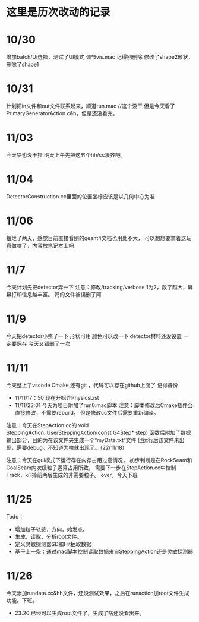# 这里是历次改动的记录
# 10/30
增加batch/Ui选择，测试了UI模式
调节vis.mac 记得别删除
修改了shape2形状，删除了shape1
# 10/31
计划把in文件和out文件联系起来，顺道run.mac //这个没干
但是今天看了PrimaryGeneratorAction.c&h，但是还没看完。
# 11/03
今天啥也没干捏
明天上午先把这五个hh/cc凑齐吧。
# 11/04
DetectorConstruction.cc里面的位置坐标应该是以几何中心为准
# 11/06
摆烂了两天，感觉目前直接看别的geant4文档也用处不大，
可以想想要拿着这玩意做啥了，内容放笔记本上吧
# 11/7
今天计划先把detector弄一下
注意：修改/tracking/verbose 1为2，数字越大，屏幕打印信息越丰富。
妈的文件被误删了阿
# 11/9
今天把detector小整了一下
形状可用
颜色可以改一下
detector材料还没设置
一定要保存
今天又错删了一次
# 11/11
今天整上了vscode Cmake 
还有git ，代码可以存在github上面了
记得备份
* 11/11/17：50 
现在开始弄PhysicsList
* 11/11/23:01
今天为项目附加了run0.mac脚本
注意：脚本修改后Cmake插件会直接修改，不需要rebuild，
但是修改cc文件后需要重新编译。

注意：今天在StepAction.cc的
void SteppingAction::UserSteppingAction(const G4Step* step)
函数后附加了数据输出部分，目的为在该文件夹生成一个“myData.txt”文件
但运行后该文件未出现，需要debug。不知道为啥就出现了。（22/11/18）

注意：今天在gui模式下运行存在内存占用过高情况，
初步判断是在RockSeam和CoalSeam内次级粒子运算占用所致，
需要下一步在StepAction.cc中控制Track，kill掉前两层生成的非需要粒子。
over，今天下班
# 11/25
Todo：
* 增加粒子轨迹，方向，始发点。
* 生成、读取、分析root文件。
* 定义灵敏探测器SD和Hit抽取数据
* 基于上一条：通过mac脚本控制读取数据来自SteppingAction还是灵敏探测器
# 11/26
今天添加rundata.cc&hh文件，还没测试效果，之后在runaction加root文件生成功能。下班。
* 23:20 已经可以生成root文件了，生成了啥还没看出来。

